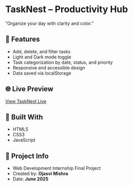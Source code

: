 # TaskNest – Productivity Hub

“Organize your day with clarity and color.”

## 🔧 Features
- Add, delete, and filter tasks
- Light and Dark mode toggle
- Task categorization by date, status, and priority
- Responsive and accessible design
- Data saved via localStorage

## 🌐 Live Preview
[View TaskNest Live](https://ojasvi171.github.io/tasknest-productivity-hub/)

## 📁 Built With
- HTML5
- CSS3
- JavaScript

## 📅 Project Info
- Web Development Internship Final Project
- Created by: **Ojasvi Mishra**
- Date: **June 2025**

